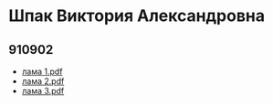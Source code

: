 # Шпак Виктория Александровна
## 910902

- [лама 1.pdf](https://github.com/v1k7oriy/topolinyy_puh/files/8002681/1.pdf)
- [лама 2.pdf](https://github.com/v1k7oriy/topolinyy_puh/files/8096894/2.pdf)
- [лама 3.pdf](https://github.com/v1k7oriy/topolinyy_puh/files/8180633/3.pdf)
